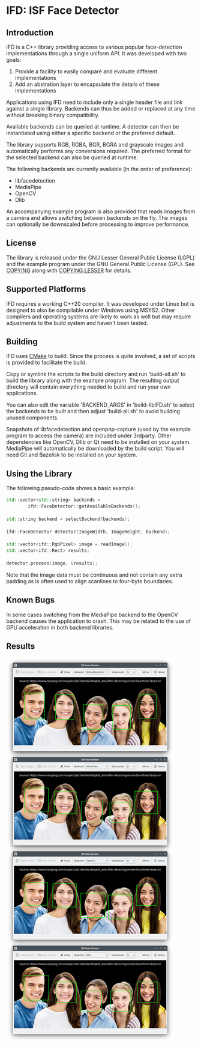 # IFD: ISF Face Detector

## Introduction

IFD is a C++ library providing access to various popular face-detection implementations through a single uniform API. It was developed with two goals:

1. Provide a facility to easily compare and evaluate different implementations
2. Add an abstration layer to encapsulate the details of these implementations

Applications using IFD need to include only a single header file and link against a single library. Backends can thus be added or replaced at any time without breaking binary compatibility.

Available backends can be queried at runtime. A detector can then be instantiated using either a specific backend or the preferred default.

The library supports RGB, RGBA, BGR, BGRA and grayscale images and automatically performs any conversions required. The preferred format for the selected backend can also be queried at runtime.

The following backends are currently available (in the order of preference):
- libfacedetection
- MediaPipe
- OpenCV
- Dlib

An accompanying example program is also provided that reads images from a camera and allows switching between backends on the fly. The images can optionally be downscaled before processing to improve performance.

## License

The library is released under the GNU Lesser General Public License (LGPL) and the example program under the GNU General Public License (GPL). See [COPYING](COPYING) along with [COPYING.LESSER](COPYING.LESSER) for details.

## Supported Platforms

IFD requires a working C++20 compiler. It was developed under Linux but is designed to also be compilable under Windows using MSYS2. Other compilers and operating systems are likely to work as well but may require adjustments to the build system and haven't been tested.

## Building

IFD uses [CMake](https://cmake.org/) to build. Since the process is quite involved, a set of scripts is provided to facilitate the build.

Copy or symlink the scripts to the build directory and run 'build-all.sh' to build the library along with the example program. The resulting output directory will contain everything needed to build and run your own applications.

You can also edit the variable 'BACKEND_ARGS' in 'build-libIFD.sh' to select the backends to be built and then adjust 'build-all.sh' to avoid building unused components.

Snapshots of libfacedetection and openpnp-capture (used by the example program to access the camera) are included under 3rdparty. Other dependencies like OpenCV, Dlib or Qt need to be installed on your system. MediaPipe will automatically be downloaded by the build script. You will need Git and Bazelisk to be installed on your system.

## Using the Library
The following pseudo-code shows a basic example:

```cpp
std::vector<std::string> backends =
        ifd::FaceDetector::getAvailableBackends();

std::string backend = selectBackend(backends);

ifd::FaceDetector detector(ImageWidth, ImageHeight, backend);

std::vector<ifd::RgbPixel> image = readImage();
std::vector<ifd::Rect> results;

detector.process(image, &results);
```

Note that the image data must be continuous and not contain any extra padding as is often used to align scanlines to four-byte boundaries.

## Known Bugs

In some cases switching from the MediaPipe backend to the OpenCV backend causes the application to crash. This may be related to the use of GPU acceleration in both backend libraries.

## Results

![Screenshot](Images/Screenshot.png)
